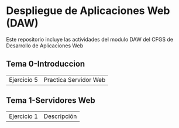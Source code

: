 # Despliegue de Aplicaciones Web (DAW)
Este repositorio incluye las actividades del modulo DAW del CFGS de Desarrollo de Aplicaciones Web

## Tema 0-Introduccion

|   |  |
| ------------- | ------------- |
| Ejercicio 5  | Practica Servidor Web |

## Tema 1-Servidores Web

|   |  |
| ------------- | ------------- |
| Ejercicio 1  | Descripción |
